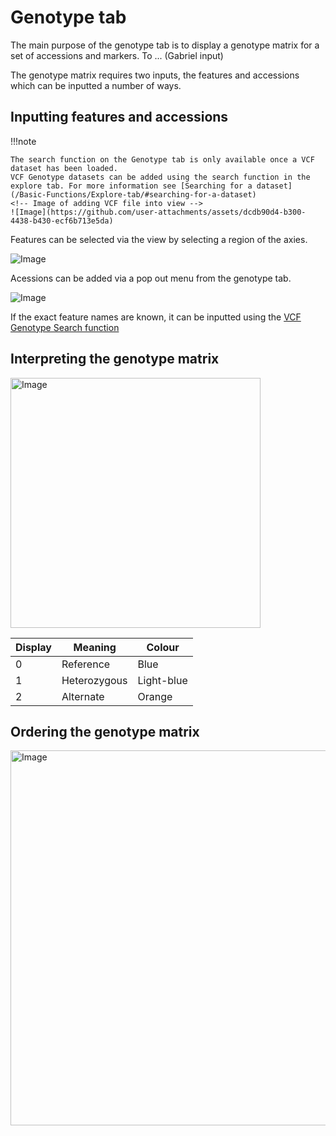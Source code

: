 # Genotype tab

The main purpose of the genotype tab is to display a genotype matrix for a set of accessions and markers. To ... (Gabriel input)

The genotype matrix requires two inputs, the features and accessions which can be inputted a number of ways. 

## Inputting features and accessions
!!!note

    The search function on the Genotype tab is only available once a VCF dataset has been loaded. 
    VCF Genotype datasets can be added using the search function in the explore tab. For more information see [Searching for a dataset](/Basic-Functions/Explore-tab/#searching-for-a-dataset)
    <!-- Image of adding VCF file into view -->
    ![Image](https://github.com/user-attachments/assets/dcdb90d4-b300-4438-b430-ecf6b713e5da)


Features can be selected via the view by selecting a region of the axies.

<!-- Image for adding SNPs to genotype table -->
![Image](https://github.com/user-attachments/assets/bdfdee12-9e36-444d-924f-9f9f89c91bb1)


Acessions can be added via a pop out menu from the genotype tab.

<!-- Image for adding Samples to genotype table -->
![Image](https://github.com/user-attachments/assets/9f7b7702-9c9e-4407-b8ed-e532f9a000c3)

If the exact feature names are known, it can be inputted using the [VCF Genotype Search function](/Basic-Functions/Search-tab/#vcf-genotype-search)

## Interpreting the genotype matrix

<!-- Image of the genotype matrix -->
<img width="400" alt="Image" src="https://github.com/user-attachments/assets/9e4830c9-ed95-4565-ad9c-e901cb0fcb06" />

| Display | Meaning      | Colour     |
|---------|--------------|------------|
| 0       | Reference    | Blue       |
| 1       | Heterozygous | Light-blue |
| 2       | Alternate    | Orange     | 


## Ordering the genotype matrix

<!-- Image for ordering the SNPs -->
<img width="600" alt="Image" src="https://github.com/user-attachments/assets/debc7622-8a60-48b2-98b8-b544f3c49e7d" />